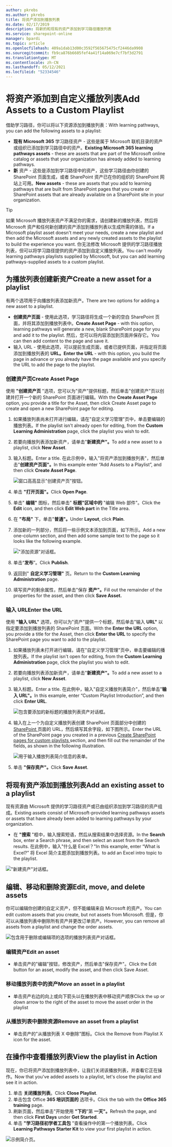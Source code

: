 ```yaml
---
author: pkrebs
ms.author: pkrebs
title: 将资产添加到播放列表
ms.date: 02/17/2019
description: 将新的和现有的资产添加到学习路径播放列表
ms.service: sharepoint-online
manager: bpardi
ms.topic: article
ms.openlocfilehash: 409a1dab13d00c3592f565675475cf2446da9908
ms.sourcegitcommit: fb9ca876b6605fef4a41f14a069e7cf7bf3d2791
ms.translationtype: MT
ms.contentlocale: zh-CN
ms.lasthandoff: 05/12/2021
ms.locfileid: "52334546"
---
```

# <a name="add-assets-to-a-custom-playlist"></a><span data-ttu-id="6deb6-103">将资产添加到自定义播放列表</span><span class="sxs-lookup"><span data-stu-id="6deb6-103">Add Assets to a Custom Playlist</span></span>

<span data-ttu-id="6deb6-104">借助学习路径，你可以将以下资源添加到播放列表：</span><span class="sxs-lookup"><span data-stu-id="6deb6-104">With learning pathways, you can add the following assets to a playlist:</span></span>

- <span data-ttu-id="6deb6-105">**现有 Microsoft 365** 学习路径资产 - 这些是属于 Microsoft 联机目录的资产或组织已添加到学习路径中的资产。</span><span class="sxs-lookup"><span data-stu-id="6deb6-105">**Existing Microsoft 365 learning pathways assets** - these are assets that are part of the Microsoft online catalog or assets that your organization has already added to learning pathways.</span></span>
- <span data-ttu-id="6deb6-106">**新** 资产 - 这些是添加到学习路径中的资产，这些学习路径由你创建的 SharePoint 页面生成，或者 SharePoint 资产已在你的组织的 SharePoint 网站上可用。</span><span class="sxs-lookup"><span data-stu-id="6deb6-106">**New assets** - these are assets that you add to learning pathways that are built from SharePoint pages that you create or SharePoint assets that are already available on a SharePoint site in your organization.</span></span> 

> [!TIP]
> <span data-ttu-id="6deb6-107">如果 Microsoft 播放列表资产不满足你的需求，请创建新的播放列表，然后将 Microsoft 资产和任何新创建的资产添加到播放列表以生成所需的体验。</span><span class="sxs-lookup"><span data-stu-id="6deb6-107">If a Microsoft playlist asset doesn't meet your needs, create a new playlist and then add the Microsoft assets and any newly created assets to the playlist to build the experience you want.</span></span> <span data-ttu-id="6deb6-108">你无法修改 Microsoft 提供的学习路径播放列表，但可以将学习路径提供的资产添加到自定义播放列表。</span><span class="sxs-lookup"><span data-stu-id="6deb6-108">You can't modify learning pathways playlists supplied by Microsoft, but you can add learning pathways-supplied assets to a custom playlist.</span></span>   

## <a name="create-a-new-asset-for-a-playlist"></a><span data-ttu-id="6deb6-109">为播放列表创建新资产</span><span class="sxs-lookup"><span data-stu-id="6deb6-109">Create a new asset for a playlist</span></span>

<span data-ttu-id="6deb6-110">有两个选项用于向播放列表添加新资产。</span><span class="sxs-lookup"><span data-stu-id="6deb6-110">There are two options for adding a new asset to a playlist.</span></span>

- <span data-ttu-id="6deb6-111">**创建资产页面** - 使用此选项，学习路径将生成一个新的空白 SharePoint 页面，并将其添加到播放列表中。</span><span class="sxs-lookup"><span data-stu-id="6deb6-111">**Create Asset Page** - with this option, learning pathways will generate a new,  blank SharePoint page for you and add it to the playlist.</span></span> <span data-ttu-id="6deb6-112">然后，您可以将内容添加到页面并保存它。</span><span class="sxs-lookup"><span data-stu-id="6deb6-112">You can then add content to the page and save it.</span></span>  
- <span data-ttu-id="6deb6-113">输入 URL - 使用此选项，可以提前生成页面，或者已提供页面，并指定将页面添加到播放列表的 **URL。**</span><span class="sxs-lookup"><span data-stu-id="6deb6-113">**Enter the URL** - with this option, you build the page in advance or you already have the page available and you specify the URL to add the page to the playlist.</span></span>

### <a name="create-asset-page"></a><span data-ttu-id="6deb6-114">创建资产页</span><span class="sxs-lookup"><span data-stu-id="6deb6-114">Create Asset Page</span></span> 
<span data-ttu-id="6deb6-115">使用 **"创建资产页** "选项，您可以为"资产"提供标题，然后单击"创建资产"页以创建并打开一个新的 SharePoint 页面进行编辑。</span><span class="sxs-lookup"><span data-stu-id="6deb6-115">With the **Create Asset Page** option, you provide a title for the Asset, then click Create Asset page to create and open a new SharePoint page for editing.</span></span> 

1.  <span data-ttu-id="6deb6-116">如果播放列表尚未打开进行编辑，请在"自定义学习管理"页中，单击要编辑的播放列表。</span><span class="sxs-lookup"><span data-stu-id="6deb6-116">If the playlist isn't already open for editing, from the **Custom Learning Administration** page, click the playlist you wish to edit.</span></span> 
2. <span data-ttu-id="6deb6-117">若要向播放列表添加新资产，请单击"**新建资产"。**</span><span class="sxs-lookup"><span data-stu-id="6deb6-117">To add a new asset to a playlist, click **New Asset**.</span></span> 
3. <span data-ttu-id="6deb6-118">输入标题。</span><span class="sxs-lookup"><span data-stu-id="6deb6-118">Enter a title.</span></span> <span data-ttu-id="6deb6-119">在此示例中，输入"将资产添加到播放列表"，然后单击"**创建资产页面"。**</span><span class="sxs-lookup"><span data-stu-id="6deb6-119">In this example enter “Add Assets to a Playlist”, and then click **Create Asset Page**.</span></span>

   ![窗口高高显示"创建资产页"按钮。](media/cg-addassetcreatenewpage.png)

4. <span data-ttu-id="6deb6-121">单击 **"打开页面"。**</span><span class="sxs-lookup"><span data-stu-id="6deb6-121">Click **Open Page**.</span></span>
5. <span data-ttu-id="6deb6-122">单击" **编辑"** 图标，然后单击" **标题"区域中的** "编辑 Web 部件"。</span><span class="sxs-lookup"><span data-stu-id="6deb6-122">Click the **Edit** icon, and then click **Edit Web part** in the Title area.</span></span>
6. <span data-ttu-id="6deb6-123">在 **"布局"** 下，单击"**普通"。**</span><span class="sxs-lookup"><span data-stu-id="6deb6-123">Under **Layout**, click **Plain**.</span></span> 
7. <span data-ttu-id="6deb6-124">添加新的一列部分，然后将一些示例文本添加到页面，如下所示。</span><span class="sxs-lookup"><span data-stu-id="6deb6-124">Add a new one-column section, and then add some sample text to the page so it looks like the following example.</span></span> 

   !["添加资源"对话框。](media/cg-addassetcreatenewpageedit.png)

7. <span data-ttu-id="6deb6-126">单击“**发布**”。</span><span class="sxs-lookup"><span data-stu-id="6deb6-126">Click **Publish**.</span></span>
8. <span data-ttu-id="6deb6-127">返回到" **自定义学习管理"** 页。</span><span class="sxs-lookup"><span data-stu-id="6deb6-127">Return to the **Custom Learning Administration** page.</span></span> 
9. <span data-ttu-id="6deb6-128">填写资产的剩余属性，然后单击"保存 **资产"。**</span><span class="sxs-lookup"><span data-stu-id="6deb6-128">Fill out the remainder of the properties for the asset, and then click **Save Asset.**</span></span>

### <a name="enter-the-url"></a><span data-ttu-id="6deb6-129">输入 URL</span><span class="sxs-lookup"><span data-stu-id="6deb6-129">Enter the URL</span></span>
<span data-ttu-id="6deb6-130">使用 **"输入 URL"** 选项，你可以为"资产"提供一个标题，然后单击"输入 **URL"** 以指定要添加到播放列表的 SharePoint 页面。</span><span class="sxs-lookup"><span data-stu-id="6deb6-130">With the **Enter the URL** option, you provide a title for the Asset, then click **Enter the URL** to specify the SharePoint page you want to add to the playlist.</span></span> 

1.  <span data-ttu-id="6deb6-131">如果播放列表未打开进行编辑，请在"自定义学习管理"页中，单击要编辑的播放列表。</span><span class="sxs-lookup"><span data-stu-id="6deb6-131">If the playlist isn't open for editing, from the **Custom Learning Administration** page, click the playlist you wish to edit.</span></span> 
2. <span data-ttu-id="6deb6-132">若要向播放列表添加新资产，请单击"**新建资产"。**</span><span class="sxs-lookup"><span data-stu-id="6deb6-132">To add a new asset to a playlist, click **New Asset**.</span></span> 
3. <span data-ttu-id="6deb6-133">输入标题。</span><span class="sxs-lookup"><span data-stu-id="6deb6-133">Enter a title.</span></span> <span data-ttu-id="6deb6-134">在此例中，输入"自定义播放列表简介"，然后单击"**输入 URL"。**</span><span class="sxs-lookup"><span data-stu-id="6deb6-134">In this example, enter “Custom Playlist Introduction”, and then click **Enter URL**.</span></span> 

   ![包含要添加的新标题的播放列表资产对话框。](media/cg-newplaylistasseturl.png)

4. <span data-ttu-id="6deb6-136">输入在上一个为自定义播放列表创建 SharePoint 页面部分中创建的 [SharePoint ](custom_createnewpage.md) 页面的 URL，然后填写其余字段，如下图所示。</span><span class="sxs-lookup"><span data-stu-id="6deb6-136">Enter the URL of the SharePoint page you created in a previous [Create SharePoint pages for custom playlists ](custom_createnewpage.md) section, and then fill out the remainder of the fields, as shown in the following illustration.</span></span>

   ![用于输入播放列表简介信息的表单。](media/cg-newplaylistassetdetails.png)

5. <span data-ttu-id="6deb6-138">单击 **"保存资产"。**</span><span class="sxs-lookup"><span data-stu-id="6deb6-138">Click **Save Asset**.</span></span> 

## <a name="add-an-existing-asset-to-a-playlist"></a><span data-ttu-id="6deb6-139">将现有资产添加到播放列表</span><span class="sxs-lookup"><span data-stu-id="6deb6-139">Add an existing asset to a playlist</span></span>

<span data-ttu-id="6deb6-140">现有资源由 Microsoft 提供的学习路径资产或已由组织添加到学习路径的资产组成。</span><span class="sxs-lookup"><span data-stu-id="6deb6-140">Existing assets consist of Microsoft-provided learning pathways assets or assets that have already been added to learning pathways by your organization.</span></span> 

- <span data-ttu-id="6deb6-141">在 **"搜索** "框中，输入搜索短语，然后从搜索结果中选择资源。</span><span class="sxs-lookup"><span data-stu-id="6deb6-141">In the **Search** box, enter a Search phrase, and then select an asset from the Search results.</span></span> <span data-ttu-id="6deb6-142">在此例中，输入"什么是 Excel？"</span><span class="sxs-lookup"><span data-stu-id="6deb6-142">In this example, enter “What is Excel?”</span></span> <span data-ttu-id="6deb6-143">将 Excel 简介主题添加到播放列表。</span><span class="sxs-lookup"><span data-stu-id="6deb6-143">to add an Excel intro topic to the playlist.</span></span>

!["新建资产"对话框。](media/cg-existplaylistassetsearch.png)

## <a name="edit-move-and-delete-assets"></a><span data-ttu-id="6deb6-145">编辑、移动和删除资源</span><span class="sxs-lookup"><span data-stu-id="6deb6-145">Edit, move, and delete assets</span></span>
<span data-ttu-id="6deb6-146">你可以编辑你创建的自定义资产，但不能编辑来自 Microsoft 的资产。</span><span class="sxs-lookup"><span data-stu-id="6deb6-146">You can edit custom assets that you create, but not assets from Microsoft.</span></span> <span data-ttu-id="6deb6-147">但是，你可以从播放列表中删除所有资产并更改订单资产。</span><span class="sxs-lookup"><span data-stu-id="6deb6-147">However, you can remove all assets from a playlist and change the order assets.</span></span> 

![包含用于删除或编辑项的选项的播放列表资产对话框。](media/cg-playlistassetedit.png)

### <a name="edit-an-asset"></a><span data-ttu-id="6deb6-149">编辑资产</span><span class="sxs-lookup"><span data-stu-id="6deb6-149">Edit an asset</span></span>
- <span data-ttu-id="6deb6-150">单击资产的"编辑"按钮，修改资产，然后单击"保存资产"。</span><span class="sxs-lookup"><span data-stu-id="6deb6-150">Click the Edit button for an asset, modify the asset, and then click Save Asset.</span></span> 

### <a name="move-an-asset-in-a-playlist"></a><span data-ttu-id="6deb6-151">移动播放列表中的资产</span><span class="sxs-lookup"><span data-stu-id="6deb6-151">Move an asset in a playlist</span></span>
- <span data-ttu-id="6deb6-152">单击资产右边的向上或向下箭头以在播放列表中移动资产顺序</span><span class="sxs-lookup"><span data-stu-id="6deb6-152">Click the up or down arrow to the right of the asset to move the asset order in the playlist</span></span>

### <a name="remove-an-asset-from-a-playlist"></a><span data-ttu-id="6deb6-153">从播放列表中删除资源</span><span class="sxs-lookup"><span data-stu-id="6deb6-153">Remove an asset from a playlist</span></span>
- <span data-ttu-id="6deb6-154">单击资产的"从播放列表 X 中删除"图标。</span><span class="sxs-lookup"><span data-stu-id="6deb6-154">Click the Remove from Playlist X icon for the asset.</span></span> 

## <a name="view-the-playlist-in-action"></a><span data-ttu-id="6deb6-155">在操作中查看播放列表</span><span class="sxs-lookup"><span data-stu-id="6deb6-155">View the playlist in Action</span></span>
<span data-ttu-id="6deb6-156">现在，你已将资产添加到播放列表中，让我们关闭该播放列表，并查看它正在操作。</span><span class="sxs-lookup"><span data-stu-id="6deb6-156">Now that you've added assets to a playlist, let's close the playlist and see it in action.</span></span> 

1. <span data-ttu-id="6deb6-157">单击 **关闭播放列表**。</span><span class="sxs-lookup"><span data-stu-id="6deb6-157">Click **Close Playlist**.</span></span>
2. <span data-ttu-id="6deb6-158">单击包含 Office **365 培训页面的** 选项卡。</span><span class="sxs-lookup"><span data-stu-id="6deb6-158">Click the tab with the **Office 365 training** page.</span></span>
3. <span data-ttu-id="6deb6-159">刷新页面，然后单击"开始使用 **"下的**"第 **一天"。**</span><span class="sxs-lookup"><span data-stu-id="6deb6-159">Refresh the page, and then click **First Days** under **Get Started**.</span></span>
4. <span data-ttu-id="6deb6-160">单击 **"学习路径初学者工具包** "查看操作中的第一个播放列表。</span><span class="sxs-lookup"><span data-stu-id="6deb6-160">Click **Learning Pathways Starter Kit** to view your first playlist in action.</span></span> 

![示例简介页。](media/cg-addassetcheckwork.png)
